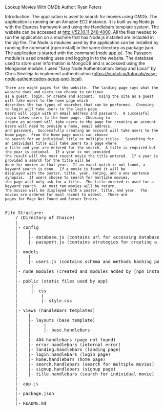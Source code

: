Lookup Movies With OMDb
Author: Ryan Peters

Introduction:
	The application is used to search for movies using OMDb.  The application is running on an Amazon EC2 instance.
	It is built using Node.js with the Express framework and using the Handlebars template system.  The website 
	can be accessed at http://52.10.11.248:4000.  All the files needed to run the application on a machine that 
	has Node.js installed are included in the zip file.  The Node.js modules used by the application can be installed
	by running the command [npm install] in the same directory as package.json.  The application is started with the 
	command [node app.js].  The Passport module is used creating uses and logging in to the website.  The database 
	used to store user information is MongoDB and is accessed using the Mongoose module.  I used "Easy Node Authentication:
	Setup and Local" by Chris Sevilleja to implement authentication (https://scotch.io/tutorials/easy-node-authentication-setup-and-local).
	
	There are eight pages for the website.  The landing page says what the website does and users can choose to continue 
	as a guest, login, or create and account.  Using the site as a guest will take users to the home page which 
	describes the two types of searches that can be performed.  Choosing to login will take users to the login page.  
	Users will login with an email address and password.  A successful login takes users to the home page.  Choosing to 
	create an account will take users to the page for creating an account.  Users will need to provide a name, email address,
	and password.  Successfully creating an account will take users to the home page.  From the home page users can choose 
	to search for an individual title or multiple titles.  Searching for an individual title will take users to a page where 
	a title and year are entered for the search.  A title is required but the year is optional.  If a year is not provided 
	the result will the most recent movie the title entered.  If a year is provided a search for the title will be 
	done for movies in that year.  If an exact match is not found, a keyword search is done.  If a movie is found it will be 
	displayed with the poster, title, year,	rating, and a one sentence synopsis.  If users choose to search for multiple movies, 
	the page will only ask for a title.  The title entered is used for a keyword search.  At most ten movies will be return.  
	The movies will be displayed with a poster, title, and year.  The movies are ordered for most recent to oldest.  There are 
	pages for Page Not Found and Server Errors.
<pre>	
File Structure:
	/ (Directory of Choice)
	|
	|- config
	|    |
	|    |- database.js (contains url for accessing database)
	|    |- passport.js (contains strategies for creating a user and login)
	|
	|- models
	|    |
	|    |- users.js (contains schema and methods hashing password and validating password)
	|
	|- node_modules (created and modules added by [npm install])
	|
	|- public (static files used by app)
	|	  |
	|	  |- css
	|		  |
	|		  |- style.css 
	|
	|- views (handlebars templates)
	|	 |
	|	 |- layouts (base template)
	|    |     |
	|    |     |- base.handlebars
	|    |
	|    |- 404.handlebars (page not found)
	|    |- error.handlebars (internal error)
	|    |- landing.handlebars (landing page)
	|    |- login.handlebars (login page)
	|    |- home.handlebars (home page)
	|    |- search.handlebars (search for multiple movies)
	|    |- signup.handlebars (signup page)
	|    |- title.handlebars (search for individual movie)
	|
	|- app.js
	|
	|- package.json
	|
	|- README.md
</pre>
